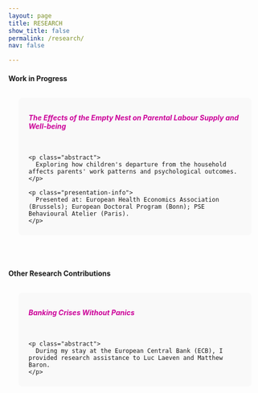 ```yaml
---
layout: page
title: RESEARCH
show_title: false
permalink: /research/
nav: false

---
```


<style>
  /* Container replacement (no Bootstrap) */
  .research-container {
    margin: 0 auto;
    padding: 10px 20px;
    max-width: 900px;
  }

  /* Jumbotron replacement */
  .research-block {
    padding: 12px 20px 8px 20px;
    display: flex;
    flex-direction: row;
    border-radius: 8px;
    background-color: #f9f9f9;
    margin-bottom: 20px;
  }

  .research-block.no-image {
    display: block;
  }

  .research-block img {
    flex: 0 0 20%;
    max-width: 30%;
    height: auto;
    margin: auto 15px auto 0;
  }

  .text-container {
    flex: 1;
    max-width: 80%;
  }

  @media (max-width: 768px) {
    .research-block {
        flex-direction: column;
    }
    .research-block img {
        max-width: 100%;
        margin: 0 0 15px 0;
    }
    .text-container {
        max-width: 100%;
    }
  }

  .btn-ssrn {
    display: inline-block;
    padding: 5px 5px;
    background-color: #e5e5e5;
    color: #1C1C1D;
    text-decoration: none;
    border: 0;
    border-radius: 10px;
    font-size: 11px;
    margin-left: 10px;
  }

  .btn-ssrn:hover {
    background-color: #CF8852;
    color: #1C1C1D;
  }

  .paper-title {
    display: inline-block;
    font-weight: bold;
  }

  .paper-title a {
    color: #CC0099;
    text-decoration: none;
    font-weight: bold;
  }

  .abstract {
    text-align: justify;
    font-size: 15px;
    margin-left: 25px;
    color: #2c3237;
  }

  .presentation-info {
    text-align: justify;
    font-size: 12px;
    color: #828282;
    line-height: 1.2em;
  }
</style>


<!-------------------
Work in Progress 
--------------------->
<h4 style="margin-bottom: 20px;">Work in Progress</h4>

<div class="research-container">
  <div class="research-block no-image">
    <h6 class="paper-title">
      <a target="_blank" href="">The Effects of the Empty Nest on Parental Labour Supply and Well-being</a>
    </h6>

    <p class="abstract">
      Exploring how children's departure from the household affects parents' work patterns and psychological outcomes.
    </p>

    <p class="presentation-info">
      Presented at: European Health Economics Association (Brussels); European Doctoral Program (Bonn); PSE Behavioural Atelier (Paris).
    </p> 
  </div>
</div>


<br>

<h4 style="margin-bottom: 20px;">Other Research Contributions</h4>

<div class="research-container">
  <div class="research-block no-image">
    <h6 class="paper-title">
      <a target="_blank" href="https://papers.ssrn.com/sol3/papers.cfm?abstract_id=3762043">Banking Crises Without Panics</a>
    </h6>

    <p class="abstract">
      During my stay at the European Central Bank (ECB), I provided research assistance to Luc Laeven and Matthew Baron.
    </p>
  </div>
</div>
